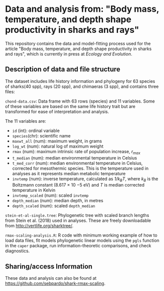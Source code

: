Data and analysis from: "Body mass, temperature, and depth shape productivity in sharks and rays"
===========
  
This repository contains the data and model-fitting process used for the article
"Body mass, temperature, and depth shape productivity in sharks and rays", which
is currently in press at *Ecology and Evolution*. 

## Description of data and file structure

The dataset includes life history information and phylogeny for 63 species of 
sharks(40 spp), rays (20 spp), and chimaeras (3 spp), and contains three files:

`chond-data.csv`: Data frame with 63 rows (species) and 11 variables. Some of 
these variables are based on the same life history trait but are transformed for
ease of interpretation and analysis.

The 11 variables are:
- `id` (int): ordinal variable 
- `species`(chr): scientific name  
- `maxwt_all` (num): maximum weight, in grams
- `log_wt` (num):  natural log of maximum weight
- `rmax` (num): maximum intrinsic rate of population increase, *r<sub>max</sub>*
- `t_median` (num): median environmental temperature in Celsius
- `t_med_corr` (num):  median environmental temperature in Celsius, corrected for mesothermic species. This is the temperature used in analyses as it represents median metabolic temperature
- `invtemp` (num): inverse temperature, calculated as *1/k<sub>B</sub>T*, where *k<sub>B</sub>* is the Boltzmann constant (8.617 × 10 −5 eV) and *T* is median corrected temperature in Kelvin
- `invtemp_scaled` (num): scaled `invtemp` 
- `depth_median` (num): median depth, in metres
- `depth_scaled` (num): scaled `depth_median`

`stein-et-al-single.tree`: Phylogenetic tree with scaled branch lengths from Stein et al. (2018) used in analyses. These are freely downloadable from <http://vertlife.org/sharktree/>.

`rmax-scaling-analysis.R`: R code with minimum working example of how to load 
data files, fit models phylogenetic linear models using the `pgls` function in
the `caper` package, run information-theoretic comparisons, and check diagnostics.

## Sharing/access Information

These data and analysis can also be found at <https://github.com/sebpardo/shark-rmax-scaling>.